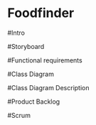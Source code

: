 # Foodfinder

#Intro

#Storyboard

#Functional requirements

#Class Diagram

#Class Diagram Description

#Product Backlog

#Scrum
